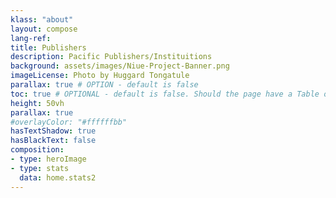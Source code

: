 ```yaml
---
klass: "about"
layout: compose
lang-ref: 
title: Publishers
description: Pacific Publishers/Instituitions
background: assets/images/Niue-Project-Banner.png
imageLicense: Photo by Huggard Tongatule
parallax: true # OPTION - default is false
toc: true # OPTIONAL - default is false. Should the page have a Table of Contents
height: 50vh
parallax: true
#overlayColor: "#ffffffbb"
hasTextShadow: true
hasBlackText: false
composition:
- type: heroImage
- type: stats
  data: home.stats2
---
```

